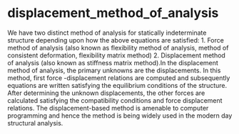# displacement_method_of_analysis
We  have  two  distinct  method  of  analysis  for  statically  indeterminate  structure  depending upon how the above equations are satisfied: 1.  Force  method  of  analysis  (also  known  as  flexibility  method  of  analysis,  method of consistent deformation, flexibility matrix method) 2.  Displacement method of analysis (also known as stiffness matrix method).In   the   displacement   method   of   analysis,   the   primary   unknowns   are   the   displacements.  In  this  method,  first  force  -displacement  relations  are  computed  and  subsequently  equations  are  written  satisfying  the  equilibrium  conditions  of  the structure. After determining the unknown displacements, the other forces are calculated   satisfying   the   compatibility   conditions   and   force   displacement   relations.    The    displacement-based    method    is    amenable    to    computer    programming  and  hence  the  method  is  being  widely  used  in  the  modern  day  structural analysis. 
